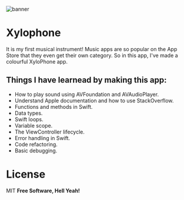 ![banner](https://user-images.githubusercontent.com/55702254/188909709-3579d086-1c9f-4ac9-9fe6-096071535a68.png)


# Xylophone
It is my first musical instrument! Music apps are so popular on the App Store that they even get their own category. So in this app, I've made a colourful XyloPhone app.


## Things I have learnead by making this app:
- How to play sound using AVFoundation and AVAudioPlayer.
- Understand Apple documentation and how to use StackOverflow.
- Functions and methods in Swift.
- Data types.
- Swift loops.
- Variable scope.
- The ViewController lifecycle.
- Error handling in Swift.
- Code refactoring.
- Basic debugging.



# License

MIT
**Free Software, Hell Yeah!**
